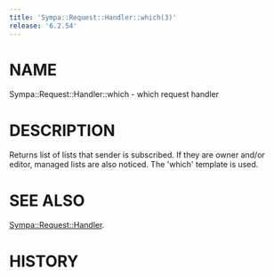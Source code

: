 ```yaml
---
title: 'Sympa::Request::Handler::which(3)'
release: '6.2.54'
---
```


# NAME

Sympa::Request::Handler::which - which request handler

# DESCRIPTION

Returns list of lists that sender is subscribed. If they are
owner and/or editor, managed lists are also noticed.
The 'which' template is used.

# SEE ALSO

[Sympa::Request::Handler](./Sympa-Request-Handler.3.md).

# HISTORY
